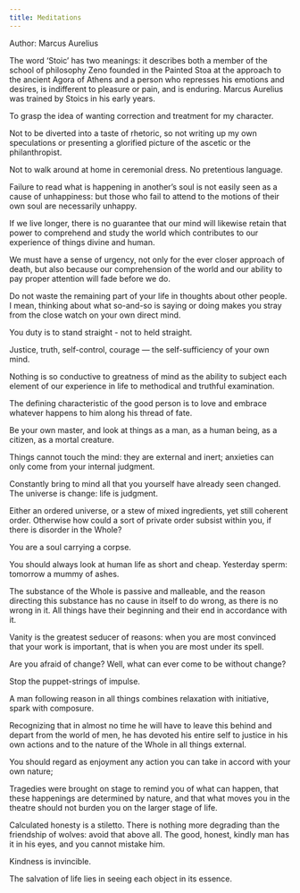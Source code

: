 ```yaml
---
title: Meditations
---
```


Author: Marcus Aurelius

The word ‘Stoic’ has two meanings: it describes both a member of the school of philosophy Zeno founded in the Painted Stoa at the approach to the ancient Agora of Athens and a person who represses his emotions and desires, is indifferent to pleasure or pain, and is enduring. Marcus Aurelius was trained by Stoics in his early years.

To grasp the idea of wanting correction and treatment for my character.

Not to be diverted into a taste of rhetoric, so not writing up my own speculations or presenting a glorified picture of the ascetic or the philanthropist.

Not to walk around at home in ceremonial dress. No pretentious language.

Failure to read what is happening in another’s soul is not easily seen as a cause of unhappiness: but those who fail to attend to the motions of their own soul are necessarily unhappy.

If we live longer, there is no guarantee that our mind will likewise retain that power to comprehend and study the world which contributes to our experience of things divine and human.

We must have a sense of urgency, not only for the ever closer approach of death, but also because our comprehension of the world and our ability to pay proper attention will fade before we do.

Do not waste the remaining part of your life in thoughts about other people. I mean, thinking about what so-and-so is saying or doing makes you stray from the close watch on your own direct mind.

You duty is to stand straight - not to held straight.

Justice, truth, self-control, courage — the self-sufficiency of your own mind.

Nothing is so conductive to greatness of mind as the ability to subject each element of our experience in life to methodical and truthful examination.

The defining characteristic of the good person is to love and embrace whatever happens to him along his thread of fate.

Be your own master, and look at things as a man, as a human being, as a citizen, as a mortal creature.

Things cannot touch the mind: they are external and inert; anxieties can only come from your internal judgment.

Constantly bring to mind all that you yourself have already seen changed. The universe is change: life is judgment.

Either an ordered universe, or a stew of mixed ingredients, yet still coherent order. Otherwise how could a sort of private order subsist within you, if there is disorder in the Whole?

You are a soul carrying a corpse.

You should always look at human life as short and cheap. Yesterday sperm: tomorrow a mummy of ashes.

The substance of the Whole is passive and malleable, and the reason directing this substance has no cause in itself to do wrong, as there is no wrong in it. All things have their beginning and their end in accordance with it.

Vanity is the greatest seducer of reasons: when you are most convinced that your work is important, that is when you are most under its spell.

Are you afraid of change? Well, what can ever come to be without change?

Stop the puppet-strings of impulse.

A man following reason in all things combines relaxation with initiative, spark with composure.

Recognizing that in almost no time he will have to leave this behind and depart from the world of men, he has devoted his entire self to justice in his own actions and to the nature of the Whole in all things external.

You should regard as enjoyment any action you can take in accord with your own nature;

Tragedies were brought on stage to remind you of what can happen, that these happenings are determined by nature, and that what moves you in the theatre should not burden you on the larger stage of life.

Calculated honesty is a stiletto. There is nothing more degrading than the friendship of wolves: avoid that above all. The good, honest, kindly man has it in his eyes, and you cannot mistake him.

Kindness is invincible.

The salvation of life lies in seeing each object in its essence.